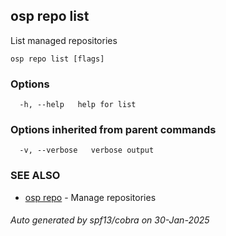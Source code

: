 ## osp repo list

List managed repositories

```
osp repo list [flags]
```

### Options

```
  -h, --help   help for list
```

### Options inherited from parent commands

```
  -v, --verbose   verbose output
```

### SEE ALSO

* [osp repo](osp_repo.md)	 - Manage repositories

###### Auto generated by spf13/cobra on 30-Jan-2025
